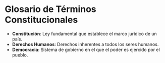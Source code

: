 # Glosario de Términos Constitucionales

- **Constitución**: Ley fundamental que establece el marco jurídico de un país.
- **Derechos Humanos**: Derechos inherentes a todos los seres humanos.
- **Democracia**: Sistema de gobierno en el que el poder es ejercido por el pueblo.
